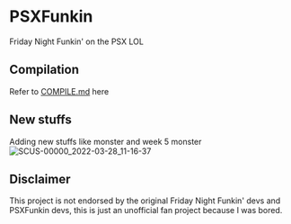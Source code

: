 # PSXFunkin
Friday Night Funkin' on the PSX LOL

## Compilation
Refer to [COMPILE.md](/COMPILE.md) here

## New stuffs
Adding new stuffs like monster and week 5 monster
![SCUS-00000_2022-03-28_11-16-37](https://user-images.githubusercontent.com/90409597/160461157-85009e08-caf3-4a5a-adb4-5f46fe765674.png)



## Disclaimer
This project is not endorsed by the original Friday Night Funkin' devs and PSXFunkin devs, this is just an unofficial fan project because I was bored.
